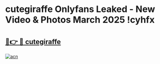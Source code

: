 # cutegiraffe Onlyfans Leaked - New Video & Photos March 2025 !cyhfx

# <h2><a href="https://xso99c.iuczelnia.edu.pl?title=cutegiraffe&ref=cyhfx">🔗👉 🔴 cutegiraffe</a></h2>

[![acn](https://github.com/user-attachments/assets/0f9c940e-d8b0-45ae-aac7-cd30a18b3e1c)](https://xso99c.iuczelnia.edu.pl?title=cutegiraffe&ref=cyhfx)

